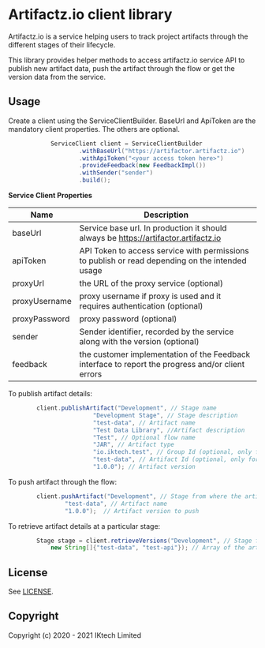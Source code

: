 # Artifactz.io client library
Artifactz.io is a service helping users to track project artifacts through
the different stages of their lifecycle.

This library provides helper methods to access artifactz.io service API to publish new artifact data,
push the artifact through the flow or get the version data from the service.

## Usage
Create a client using the ServiceClientBuilder.
BaseUrl and ApiToken are the mandatory client properties. The others are optional.
```java
            ServiceClient client = ServiceClientBuilder
                    .withBaseUrl("https://artifactor.artifactz.io")
                    .withApiToken("<your access token here>")
                    .provideFeedback(new FeedbackImpl())
                    .withSender("sender")
                    .build();

```

**Service Client Properties**


Name | Description |
---|---
baseUrl | Service base url. In production it should always be https://artifactor.artifactz.io
apiToken | API Token to access service with permissions to publish or read depending on the intended usage
proxyUrl | the URL of the proxy service (optional)
proxyUsername | proxy username if proxy is used and it requires authentication (optional)
proxyPassword | proxy password (optional)
sender | Sender identifier, recorded by the service along with the version (optional)
feedback | the customer implementation of the Feedback interface to report the progress and/or client errors

To publish artifact details:

```java
        client.publishArtifact("Development", // Stage name
                        "Development Stage", // Stage description
                        "test-data", // Artifact name
                        "Test Data Library", //Artifact description
                        "Test", // Optional flow name
                        "JAR", // Artifact type
                        "io.iktech.test", // Group Id (optional, only for java artifacts)
                        "test-data", // Artifact Id (optional, only for java artifacts)
                        "1.0.0"); // Artifact version
```

To push artifact through the flow:
```java
        client.pushArtifact("Development", // Stage from where the artifact gets pushed
                "test-data", // Artifact name
                "1.0.0");  // Artifact version to push
```

To retrieve artifact details at a particular stage:
```java
        Stage stage = client.retrieveVersions("Development", // Stage from where to get version info
            new String[]{"test-data", "test-api"}); // Array of the artifact names
```

## License

See [LICENSE](LICENSE).

## Copyright

Copyright (c) 2020 - 2021 IKtech Limited
